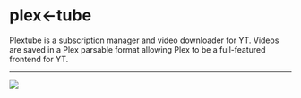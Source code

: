 # plex<-tube

Plextube is a subscription manager and video downloader for YT. Videos are saved in a Plex parsable format allowing Plex to be a full-featured frontend for YT.


---

![](https://github.com/grahamotte/plextube/workflows/Test/badge.svg)
